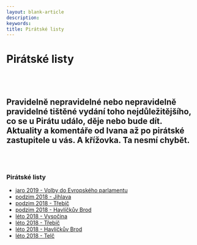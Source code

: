```yaml
---
layout: blank-article
description: 
keywords: 
title: Pirátské listy
---
```


<div class="pce-hero pce-hero--entry">
    <div class="pce-hero__content">
        <h1 class="c-page-title">Pirátské listy</h1><br><br>
        <h2 class="t-h4-alt">Pravidelně nepravidelné nebo nepravidelně pravidelné tištěné vydání toho nejdůležitějšího, co se u Pirátu událo, děje nebo bude dít. Aktuality a komentáře od Ivana až po pirátské zastupitele u vás. A křížovka. Ta nesmí chybět. </h2>
    </div>
</div>
<br>
<br>
<div class="row o-section-block c-emphasized-text">
    <div class="medium-12 large-12 columns">
        <section class="o-section">
            <div class="o-secion-header o-section-header--bordered">
                <h3 class="o-section__heading t-h4-super">Pirátské listy</h3>
            </div>
            <div class="u-1margin--top">
                <ul>
                    <li><a href="https://github.com/pirati-web/vysocina.pirati.cz/raw/master/assets/pl/2019-jaro-eurovolby.pdf">jaro 2019 - Volby do Evropského parlamentu</a></li>                    
                    <li><a href="https://github.com/pirati-web/vysocina.pirati.cz/raw/master/assets/pl/2018-podzim-jihlava.pdf">podzim 2018 - Jihlava</a></li>
                    <li><a href="https://github.com/pirati-web/vysocina.pirati.cz/raw/master/assets/pl/2018-podzim-trebic.pdf">podzim 2018 - Třebíč</a></li>
                    <li><a href="https://github.com/pirati-web/vysocina.pirati.cz/raw/master/assets/pl/2018-podzim-havlbrod.pdf">podzim 2018 - Havlíčkův Brod</a></li>
                    <li><a href="https://github.com/pirati-web/vysocina.pirati.cz/raw/master/assets/pl/2018-leto-vysocina.pdf">léto 2018 - Vysočina</a></li>
                    <li><a href="https://github.com/pirati-web/vysocina.pirati.cz/raw/master/assets/pl/2018-leto-trebic">léto 2018 - Třebíč</a></li>
                    <li><a href="https://github.com/pirati-web/vysocina.pirati.cz/raw/master/assets/pl/2018-leto-havlbrod">léto 2018 - Havlíčkův Brod</a></li>
                    <li><a href="https://github.com/pirati-web/vysocina.pirati.cz/raw/master/assets/pl/2018-leto-telc">léto 2018 - Telč</a></li>
                </ul>
            </div>
        </section>
    </div>    
</div>
